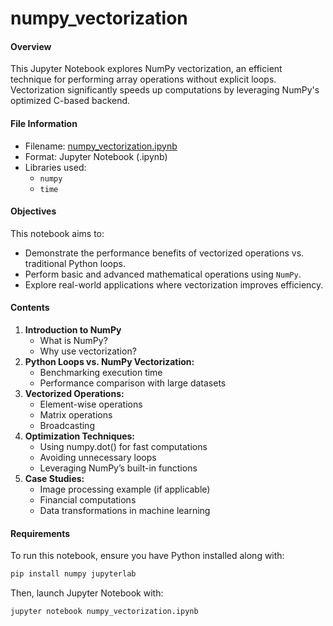# numpy_vectorization
#### Overview
This Jupyter Notebook explores NumPy vectorization, an efficient technique for performing array operations without explicit loops. Vectorization significantly speeds up computations by leveraging NumPy's optimized C-based backend.
#### File Information
- Filename: [numpy_vectorization.ipynb](https://github.com/tamunoWoks/numpy_vectorization/blob/main/numpy_vectorization.ipynb)
- Format: Jupyter Notebook (.ipynb)
- Libraries used:
  - `numpy`
  - `time`
#### Objectives
This notebook aims to:
- Demonstrate the performance benefits of vectorized operations vs. traditional Python loops.
- Perform basic and advanced mathematical operations using `NumPy`.
- Explore real-world applications where vectorization improves efficiency.
#### Contents
1. **Introduction to NumPy**
    - What is NumPy?
    - Why use vectorization?
2. **Python Loops vs. NumPy Vectorization:**
    - Benchmarking execution time
    - Performance comparison with large datasets
3. **Vectorized Operations:**
    - Element-wise operations
    - Matrix operations
    - Broadcasting
4. **Optimization Techniques:**
    - Using numpy.dot() for fast computations
    - Avoiding unnecessary loops
    - Leveraging NumPy’s built-in functions
6. **Case Studies:**
    - Image processing example (if applicable)
    - Financial computations
    - Data transformations in machine learning
#### Requirements
To run this notebook, ensure you have Python installed along with:
```bash
pip install numpy jupyterlab
```
Then, launch Jupyter Notebook with:
```bash
jupyter notebook numpy_vectorization.ipynb
```
